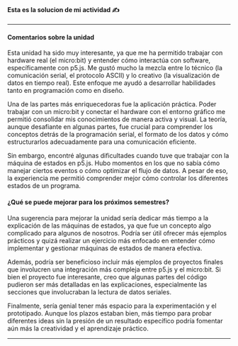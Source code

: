 
#### Esta es la solucion de mi actividad ✍️
---

#### **Comentarios sobre la unidad**

Esta unidad ha sido muy interesante, ya que me ha permitido trabajar con hardware real (el micro:bit) y entender cómo interactúa con software, específicamente con p5.js. Me gustó mucho la mezcla entre lo técnico (la comunicación serial, el protocolo ASCII) y lo creativo (la visualización de datos en tiempo real). Este enfoque me ayudó a desarrollar habilidades tanto en programación como en diseño.

Una de las partes más enriquecedoras fue la aplicación práctica. Poder trabajar con un micro:bit y conectar el hardware con el entorno gráfico me permitió consolidar mis conocimientos de manera activa y visual. La teoría, aunque desafiante en algunas partes, fue crucial para comprender los conceptos detrás de la programación serial, el formato de los datos y cómo estructurarlos adecuadamente para una comunicación eficiente.

Sin embargo, encontré algunas dificultades cuando tuve que trabajar con la máquina de estados en p5.js. Hubo momentos en los que no sabía cómo manejar ciertos eventos o cómo optimizar el flujo de datos. A pesar de eso, la experiencia me permitió comprender mejor cómo controlar los diferentes estados de un programa.

#### **¿Qué se puede mejorar para los próximos semestres?**

Una sugerencia para mejorar la unidad sería dedicar más tiempo a la explicación de las máquinas de estados, ya que fue un concepto algo complicado para algunos de nosotros. Podría ser útil ofrecer más ejemplos prácticos y quizá realizar un ejercicio más enfocado en entender cómo implementar y gestionar máquinas de estados de manera efectiva.

Además, podría ser beneficioso incluir más ejemplos de proyectos finales que involucren una integración más compleja entre p5.js y el micro:bit. Si bien el proyecto fue interesante, creo que algunas partes del código pudieron ser más detalladas en las explicaciones, especialmente las secciones que involucraban la lectura de datos seriales.

Finalmente, sería genial tener más espacio para la experimentación y el prototipado. Aunque los plazos estaban bien, más tiempo para probar diferentes ideas sin la presión de un resultado específico podría fomentar aún más la creatividad y el aprendizaje práctico.

---

